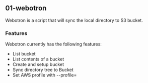 ## 01-webotron
Webotron is a script that will sync the local directory to S3 bucket.

### Features
Webotron currently has the following features:
- List bucket
- List contents of a bucket
- Create and setup bucket
- Sync directory tree to Bucket
- Set AWS profile with --profile=<profileName>
